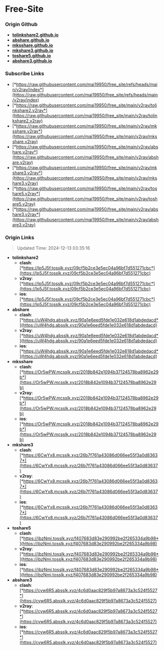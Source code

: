 # Free-Site

### Origin Github

- [**tolinkshare2.github.io**](https://github.com/tolinkshare2/tolinkshare2.github.io)
- [**abshare.github.io**](https://github.com/abshare/abshare.github.io)
- [**mksshare.github.io**](https://github.com/mksshare/mksshare.github.io)
- [**mkshare3.github.io**](https://github.com/mkshare3/mkshare3.github.io)
- [**toshare5.github.io**](https://github.com/toshare5/toshare5.github.io)
- [**abshare3.github.io**](https://github.com/abshare3/abshare3.github.io)

### Subscribe Links

- [*https://raw.githubusercontent.com/mai19950/free_site/refs/heads/main/v2ray/index*](https://raw.githubusercontent.com/mai19950/free_site/refs/heads/main/v2ray/index)
- [*https://raw.githubusercontent.com/mai19950/free_site/main/v2ray/tolinkshare2.v2ray*](https://raw.githubusercontent.com/mai19950/free_site/main/v2ray/tolinkshare2.v2ray)
- [*https://raw.githubusercontent.com/mai19950/free_site/main/v2ray/mksshare.v2ray*](https://raw.githubusercontent.com/mai19950/free_site/main/v2ray/mksshare.v2ray)
- [*https://raw.githubusercontent.com/mai19950/free_site/main/v2ray/abshare.v2ray*](https://raw.githubusercontent.com/mai19950/free_site/main/v2ray/abshare.v2ray)
- [*https://raw.githubusercontent.com/mai19950/free_site/main/v2ray/mkshare3.v2ray*](https://raw.githubusercontent.com/mai19950/free_site/main/v2ray/mkshare3.v2ray)
- [*https://raw.githubusercontent.com/mai19950/free_site/main/v2ray/toshare5.v2ray*](https://raw.githubusercontent.com/mai19950/free_site/main/v2ray/toshare5.v2ray)
- [*https://raw.githubusercontent.com/mai19950/free_site/main/v2ray/abshare3.v2ray*](https://raw.githubusercontent.com/mai19950/free_site/main/v2ray/abshare3.v2ray)

### Origin Links

> Updated Time: 2024-12-13 03:35:16

- **tolinkshare2**
  - **clash**: [*https://Ip5J5f.tosslk.xyz/09cf5b2ce3e5ec04a96bf7d551271cbc*](https://Ip5J5f.tosslk.xyz/09cf5b2ce3e5ec04a96bf7d551271cbc)
  - **v2ray**: [*https://Ip5J5f.tosslk.xyz/09cf5b2ce3e5ec04a96bf7d551271cbc*](https://Ip5J5f.tosslk.xyz/09cf5b2ce3e5ec04a96bf7d551271cbc)
  - **ios**: [*https://Ip5J5f.tosslk.xyz/09cf5b2ce3e5ec04a96bf7d551271cbc*](https://Ip5J5f.tosslk.xyz/09cf5b2ce3e5ec04a96bf7d551271cbc)
- **abshare**
  - **clash**: [*https://uW4hdg.absslk.xyz/90a1e6eed5fde1e032e618d1abdedacd*](https://uW4hdg.absslk.xyz/90a1e6eed5fde1e032e618d1abdedacd)
  - **v2ray**: [*https://uW4hdg.absslk.xyz/90a1e6eed5fde1e032e618d1abdedacd*](https://uW4hdg.absslk.xyz/90a1e6eed5fde1e032e618d1abdedacd)
  - **ios**: [*https://uW4hdg.absslk.xyz/90a1e6eed5fde1e032e618d1abdedacd*](https://uW4hdg.absslk.xyz/90a1e6eed5fde1e032e618d1abdedacd)
- **mksshare**
  - **clash**: [*https://Or5wPW.mcsslk.xyz/2018b842e1094b37124578ba8962e29b*](https://Or5wPW.mcsslk.xyz/2018b842e1094b37124578ba8962e29b)
  - **v2ray**: [*https://Or5wPW.mcsslk.xyz/2018b842e1094b37124578ba8962e29b*](https://Or5wPW.mcsslk.xyz/2018b842e1094b37124578ba8962e29b)
  - **ios**: [*https://Or5wPW.mcsslk.xyz/2018b842e1094b37124578ba8962e29b*](https://Or5wPW.mcsslk.xyz/2018b842e1094b37124578ba8962e29b)
- **mkshare3**
  - **clash**: [*https://6CwYx8.mcsslk.xyz/26b7f761a43086d066ee55f3a0d83637*](https://6CwYx8.mcsslk.xyz/26b7f761a43086d066ee55f3a0d83637)
  - **v2ray**: [*https://6CwYx8.mcsslk.xyz/26b7f761a43086d066ee55f3a0d83637*](https://6CwYx8.mcsslk.xyz/26b7f761a43086d066ee55f3a0d83637)
  - **ios**: [*https://6CwYx8.mcsslk.xyz/26b7f761a43086d066ee55f3a0d83637*](https://6CwYx8.mcsslk.xyz/26b7f761a43086d066ee55f3a0d83637)
- **toshare5**
  - **clash**: [*https://ibzNmi.tosslk.xyz/f407683d83e290992be2f265334a9b98*](https://ibzNmi.tosslk.xyz/f407683d83e290992be2f265334a9b98)
  - **v2ray**: [*https://ibzNmi.tosslk.xyz/f407683d83e290992be2f265334a9b98*](https://ibzNmi.tosslk.xyz/f407683d83e290992be2f265334a9b98)
  - **ios**: [*https://ibzNmi.tosslk.xyz/f407683d83e290992be2f265334a9b98*](https://ibzNmi.tosslk.xyz/f407683d83e290992be2f265334a9b98)
- **abshare3**
  - **clash**: [*https://cyw6R5.absslk.xyz/4c6d0aac829f5b97a8673a3c524f5527*](https://cyw6R5.absslk.xyz/4c6d0aac829f5b97a8673a3c524f5527)
  - **v2ray**: [*https://cyw6R5.absslk.xyz/4c6d0aac829f5b97a8673a3c524f5527*](https://cyw6R5.absslk.xyz/4c6d0aac829f5b97a8673a3c524f5527)
  - **ios**: [*https://cyw6R5.absslk.xyz/4c6d0aac829f5b97a8673a3c524f5527*](https://cyw6R5.absslk.xyz/4c6d0aac829f5b97a8673a3c524f5527)

